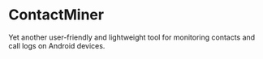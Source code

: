 # ContactMiner
Yet another user-friendly and lightweight tool for monitoring contacts and call logs on Android devices.
